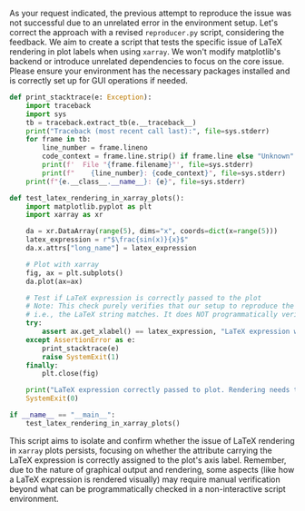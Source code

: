 As your request indicated, the previous attempt to reproduce the issue was not successful due to an unrelated error in the environment setup. Let's correct the approach with a revised `reproducer.py` script, considering the feedback. We aim to create a script that tests the specific issue of LaTeX rendering in plot labels when using `xarray`. We won't modify matplotlib's backend or introduce unrelated dependencies to focus on the core issue. Please ensure your environment has the necessary packages installed and is correctly set up for GUI operations if needed.

```python
def print_stacktrace(e: Exception):
    import traceback
    import sys
    tb = traceback.extract_tb(e.__traceback__)
    print("Traceback (most recent call last):", file=sys.stderr)
    for frame in tb:
        line_number = frame.lineno
        code_context = frame.line.strip() if frame.line else "Unknown"
        print(f'  File "{frame.filename}"', file=sys.stderr)
        print(f"    {line_number}: {code_context}", file=sys.stderr)
    print(f"{e.__class__.__name__}: {e}", file=sys.stderr)

def test_latex_rendering_in_xarray_plots():
    import matplotlib.pyplot as plt
    import xarray as xr

    da = xr.DataArray(range(5), dims="x", coords=dict(x=range(5)))
    latex_expression = r"$\frac{sin(x)}{x}$"
    da.x.attrs["long_name"] = latex_expression

    # Plot with xarray
    fig, ax = plt.subplots()
    da.plot(ax=ax)

    # Test if LaTeX expression is correctly passed to the plot
    # Note: This check purely verifies that our setup to reproduce the issue is correct,
    # i.e., the LaTeX string matches. It does NOT programmatically verify rendering.
    try:
        assert ax.get_xlabel() == latex_expression, "LaTeX expression was not correctly applied to xarray plot."
    except AssertionError as e:
        print_stacktrace(e)
        raise SystemExit(1)
    finally:
        plt.close(fig)

    print("LaTeX expression correctly passed to plot. Rendering needs to be visually verified.")
    SystemExit(0)

if __name__ == "__main__":
    test_latex_rendering_in_xarray_plots()
```

This script aims to isolate and confirm whether the issue of LaTeX rendering in `xarray` plots persists, focusing on whether the attribute carrying the LaTeX expression is correctly assigned to the plot's axis label. Remember, due to the nature of graphical output and rendering, some aspects (like how a LaTeX expression is rendered visually) may require manual verification beyond what can be programmatically checked in a non-interactive script environment.